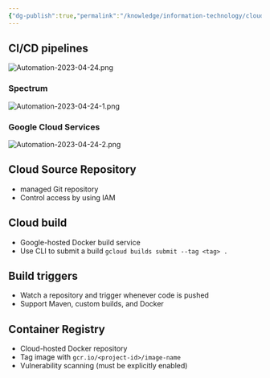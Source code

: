 ```yaml
---
{"dg-publish":true,"permalink":"/knowledge/information-technology/cloud/google-cloud/automation/","dgPassFrontmatter":true}
---
```


## CI/CD pipelines
![Automation-2023-04-24.png](/img/user/Attachments/Automation-2023-04-24.png)
### Spectrum
![Automation-2023-04-24-1.png](/img/user/Attachments/Automation-2023-04-24-1.png)
### Google Cloud Services
![Automation-2023-04-24-2.png](/img/user/Attachments/Automation-2023-04-24-2.png)
## Cloud Source Repository
- managed Git repository
- Control access by using IAM
## Cloud build
- Google-hosted Docker build service
- Use CLI to submit a build `gcloud builds submit --tag <tag> .`
## Build triggers
- Watch a repository and trigger whenever code is pushed
- Support Maven, custom builds, and Docker
## Container Registry
- Cloud-hosted Docker repository
- Tag image with `gcr.io/<project-id>/image-name`
- Vulnerability scanning (must be explicitly enabled)